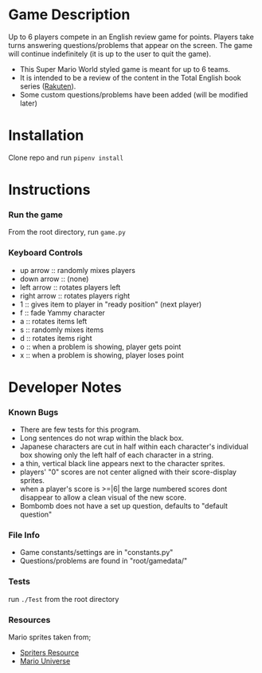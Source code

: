 # Game Description

Up to 6 players compete in an English review game for points. Players take turns answering questions/problems that appear on the screen. The game will continue indefinitely (it is up to the user to quit the game).

* This Super Mario World styled game is meant for up to 6 teams.
* It is intended to be a review of the content in the Total English book series ([Rakuten][Book2]).
* Some custom questions/problems have been added (will be modified later)

# Installation

Clone repo and run `pipenv install`


# Instructions
### Run the game
From the root directory, run `game.py`


### Keyboard Controls
* up arrow ::     randomly mixes players
* down arrow ::   (none)
* left arrow ::   rotates players left
* right arrow ::  rotates players right
* 1 ::            gives item to player in "ready position" (next player)
* f ::            fade Yammy character
* a ::            rotates items left
* s ::            randomly mixes items
* d ::            rotates items right
* o ::            when a problem is showing, player gets point
* x ::            when a problem is showing, player loses point



# Developer Notes
### Known Bugs
* There are few tests for this program.
* Long sentences do not wrap within the black box.
* Japanese characters are cut in half within each character's individual box showing only the left half of each character in a string.
* a thin, vertical black line appears next to the character sprites.
* players' "0" scores are not center aligned with their score-display sprites.
* when a player's score is >=|6| the large numbered scores dont disappear to allow a clean visual of the new score.
* Bombomb does not have a set up question, defaults to "default question"

### File Info
* Game constants/settings are in "constants.py"
* Questions/problems are found in "root/gamedata/"


### Tests
run `./Test` from the root directory


### Resources
Mario sprites taken from;
* [Spriters Resource](https://www.spriters-resource.com/snes/smarioworld/)
* [Mario Universe](http://www.mariouniverse.com/maps-snes-smw/)

[Book2]: https://item.rakuten.co.jp/learners/10000360/?scid=af_pc_etc&sc2id=af_113_0_10001868

